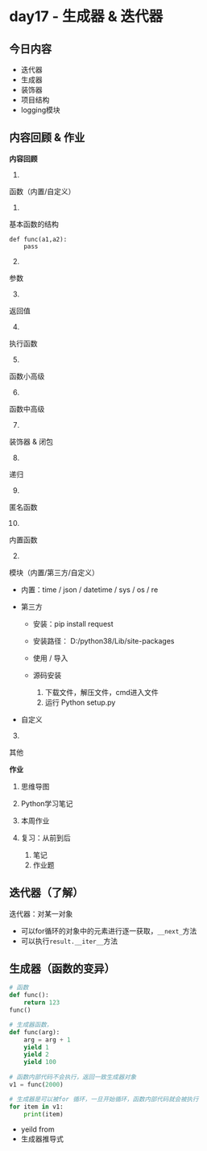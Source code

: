 
# day17 - 生成器 & 迭代器


## 今日内容

- 迭代器
- 生成器
- 装饰器
- 项目结构
- logging模块


## 内容回顾 & 作业

**内容回顾**

1. 
函数（内置/自定义）

   1. 
基本函数的结构
```
def func(a1,a2):
	pass
```


   2. 
参数

   3. 
返回值

   4. 
执行函数

   5. 
函数小高级

   6. 
函数中高级

   7. 
装饰器 & 闭包

   8. 
递归

   9. 
匿名函数

   10. 
内置函数

2. 
模块（内置/第三方/自定义）

   - 内置：time / json / datetime / sys / os / re
   - 第三方

      - 安装：pip install request
      - 安装路径： D:/python38/Lib/site-packages
      - 使用 / 导入
      - 源码安装

         1. 下载文件，解压文件，cmd进入文件
         2. 运行 Python setup.py
   - 自定义
3. 
其他


**作业**

1. 思维导图
2. Python学习笔记
3. 本周作业
4. 复习：从前到后

   1. 笔记
   2. 作业题


## 迭代器（了解）

迭代器：对某一对象

- 可以for循环的对象中的元素进行逐一获取，`__next_`方法
- 可以执行`result.__iter__`方法


## 生成器（函数的变异）

```python
# 函数
def func():
	return 123
func()

# 生成器函数，
def func(arg):
	arg = arg + 1
	yield 1
	yield 2
	yield 100
	
# 函数内部代码不会执行，返回一致生成器对象
v1 = func(2000)

# 生成器是可以被for 循环，一旦开始循环，函数内部代码就会被执行
for item in v1:
    print(item)
```

- yeild from
- 生成器推导式
